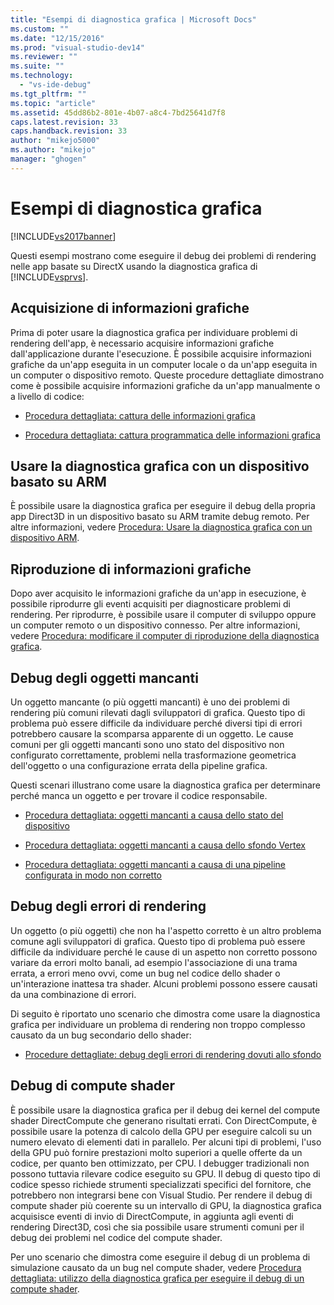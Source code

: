```yaml
---
title: "Esempi di diagnostica grafica | Microsoft Docs"
ms.custom: ""
ms.date: "12/15/2016"
ms.prod: "visual-studio-dev14"
ms.reviewer: ""
ms.suite: ""
ms.technology: 
  - "vs-ide-debug"
ms.tgt_pltfrm: ""
ms.topic: "article"
ms.assetid: 45dd86b2-801e-4b07-a8c4-7bd25641d7f8
caps.latest.revision: 33
caps.handback.revision: 33
author: "mikejo5000"
ms.author: "mikejo"
manager: "ghogen"
---
```

# Esempi di diagnostica grafica
[!INCLUDE[vs2017banner](../code-quality/includes/vs2017banner.md)]

Questi esempi mostrano come eseguire il debug dei problemi di rendering nelle app basate su DirectX usando la diagnostica grafica di [!INCLUDE[vsprvs](../code-quality/includes/vsprvs_md.md)].  
  
## Acquisizione di informazioni grafiche  
 Prima di poter usare la diagnostica grafica per individuare problemi di rendering dell'app, è necessario acquisire informazioni grafiche dall'applicazione durante l'esecuzione.  È possibile acquisire informazioni grafiche da un'app eseguita in un computer locale o da un'app eseguita in un computer o dispositivo remoto.  Queste procedure dettagliate dimostrano come è possibile acquisire informazioni grafiche da un'app manualmente o a livello di codice:  
  
-   [Procedura dettagliata: cattura delle informazioni grafica](../debugger/walkthrough-capturing-graphics-information.md)  
  
-   [Procedura dettagliata: cattura programmatica delle informazioni grafica](../debugger/walkthrough-capturing-graphics-information-programmatically.md)  
  
## Usare la diagnostica grafica con un dispositivo basato su ARM  
 È possibile usare la diagnostica grafica per eseguire il debug della propria app Direct3D in un dispositivo basato su ARM tramite debug remoto.  Per altre informazioni, vedere [Procedura: Usare la diagnostica grafica con un dispositivo ARM](../debugger/how-to-use-graphics-diagnostics-with-an-arm-device.md).  
  
## Riproduzione di informazioni grafiche  
 Dopo aver acquisito le informazioni grafiche da un'app in esecuzione, è possibile riprodurre gli eventi acquisiti per diagnosticare problemi di rendering.  Per riprodurre, è possibile usare il computer di sviluppo oppure un computer remoto o un dispositivo connesso.  Per altre informazioni, vedere [Procedura: modificare il computer di riproduzione della diagnostica grafica](../debugger/how-to-change-the-graphics-diagnostics-playback-machine.md).  
  
## Debug degli oggetti mancanti  
 Un oggetto mancante \(o più oggetti mancanti\) è uno dei problemi di rendering più comuni rilevati dagli sviluppatori di grafica.  Questo tipo di problema può essere difficile da individuare perché diversi tipi di errori potrebbero causare la scomparsa apparente di un oggetto.  Le cause comuni per gli oggetti mancanti sono uno stato del dispositivo non configurato correttamente, problemi nella trasformazione geometrica dell'oggetto o una configurazione errata della pipeline grafica.  
  
 Questi scenari illustrano come usare la diagnostica grafica per determinare perché manca un oggetto e per trovare il codice responsabile.  
  
-   [Procedura dettagliata: oggetti mancanti a causa dello stato del dispositivo](../debugger/walkthrough-missing-objects-due-to-device-state.md)  
  
-   [Procedura dettagliata: oggetti mancanti a causa dello sfondo Vertex](../debugger/walkthrough-missing-objects-due-to-vertex-shading.md)  
  
-   [Procedura dettagliata: oggetti mancanti a causa di una pipeline configurata in modo non corretto](../debugger/walkthrough-missing-objects-due-to-misconfigured-pipeline.md)  
  
## Debug degli errori di rendering  
 Un oggetto \(o più oggetti\) che non ha l'aspetto corretto è un altro problema comune agli sviluppatori di grafica.  Questo tipo di problema può essere difficile da individuare perché le cause di un aspetto non corretto possono variare da errori molto banali, ad esempio l'associazione di una trama errata, a errori meno ovvi, come un bug nel codice dello shader o un'interazione inattesa tra shader.  Alcuni problemi possono essere causati da una combinazione di errori.  
  
 Di seguito è riportato uno scenario che dimostra come usare la diagnostica grafica per individuare un problema di rendering non troppo complesso causato da un bug secondario dello shader:  
  
-   [Procedure dettagliate: debug degli errori di rendering dovuti allo sfondo](../debugger/walkthrough-debugging-rendering-errors-due-to-shading.md)  
  
## Debug di compute shader  
 È possibile usare la diagnostica grafica per il debug dei kernel del compute shader DirectCompute che generano risultati errati.  Con DirectCompute, è possibile usare la potenza di calcolo della GPU per eseguire calcoli su un numero elevato di elementi dati in parallelo.  Per alcuni tipi di problemi, l'uso della GPU può fornire prestazioni molto superiori a quelle offerte da un codice, per quanto ben ottimizzato, per CPU.  I debugger tradizionali non possono tuttavia rilevare codice eseguito su GPU.  Il debug di questo tipo di codice spesso richiede strumenti specializzati specifici del fornitore, che potrebbero non integrarsi bene con Visual Studio.  Per rendere il debug di compute shader più coerente su un intervallo di GPU, la diagnostica grafica acquisisce eventi di invio di DirectCompute, in aggiunta agli eventi di rendering Direct3D, così che sia possibile usare strumenti comuni per il debug dei problemi nel codice del compute shader.  
  
 Per uno scenario che dimostra come eseguire il debug di un problema di simulazione causato da un bug nel compute shader, vedere [Procedura dettagliata: utilizzo della diagnostica grafica per eseguire il debug di un compute shader](../debugger/walkthrough-using-graphics-diagnostics-to-debug-a-compute-shader.md).